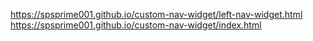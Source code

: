 https://spsprime001.github.io/custom-nav-widget/left-nav-widget.html
https://spsprime001.github.io/custom-nav-widget/index.html
